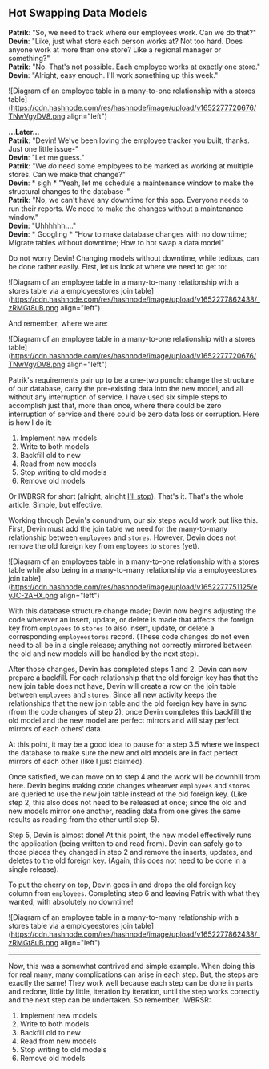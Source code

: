 ## Hot Swapping Data Models

**Patrik**: "So, we need to track where our employees work. Can we do that?"  
**Devin**: "Like, just what store each person works at? Not too hard. Does anyone work at more than one store? Like a regional manager or something?"  
**Patrik**: "No. That's not possible. Each employee works at exactly one store."  
**Devin**: "Alright, easy enough. I'll work something up this week."  

![Diagram of an employee table in a many-to-one relationship with a stores table](https://cdn.hashnode.com/res/hashnode/image/upload/v1652277720676/TNwVgyDV8.png align="left")

**...Later...**  
**Patrik**: "Devin! We've been loving the employee tracker you built, thanks. Just one little issue-"  
**Devin**: "Let me guess."  
**Patrik**: "We _do_ need some employees to be marked as working at multiple stores. Can we make that change?"  
**Devin**: * sigh * "Yeah, let me schedule a maintenance window to make the structural changes to the database-"  
**Patrik**: "No, we can't have any downtime for this app. Everyone needs to run their reports.  We need to make the changes without a maintenance window."  
**Devin**: "Uhhhhhh...."  
**Devin**: * Googling * "How to make database changes with no downtime; Migrate tables without downtime; How to hot swap a data model" 

Do not worry Devin! Changing models without downtime, while tedious, can be done rather easily. First, let us look at where we need to get to:

![Diagram of an employee table in a many-to-many relationship with a stores table via a employeestores join table](https://cdn.hashnode.com/res/hashnode/image/upload/v1652277862438/_zRMGt8uB.png align="left")

And remember, where we are:

![Diagram of an employee table in a many-to-one relationship with a stores table](https://cdn.hashnode.com/res/hashnode/image/upload/v1652277720676/TNwVgyDV8.png align="left")

Patrik's requirements pair up to be a one-two punch: change the structure of our database, carry the pre-existing data into the new model, and all without any interruption of service. I have used six simple steps to accomplish just that, more than once, where there could be zero interruption of service and there could be zero data loss or corruption. Here is how I do it:

1. Implement new models
2. Write to both models
3. Backfill old to new
4. Read from new models
5. Stop writing to old models
6. Remove old models

Or IWBRSR for short (alright, alright [I'll stop](https://www.kallmanation.com/stahp)). That's it. That's the whole article. Simple, but effective.

Working through Devin's conundrum, our six steps would work out like this. First, Devin must add the join table we need for the many-to-many relationship between `employees` and `stores`. However, Devin does not remove the old foreign key from `employees` to `stores` (yet).

![Diagram of an employees table in a many-to-one relationship with a stores table while also being in a many-to-many relationship via a employeestores join table](https://cdn.hashnode.com/res/hashnode/image/upload/v1652277751125/eyJC-2AHX.png align="left")

With this database structure change made; Devin now begins adjusting the code wherever an insert, update, or delete is made that affects the foreign key from `employees` to `stores` to also insert, update, or delete a corresponding `employeestores` record. (These code changes do not even need to all be in a single release; anything not correctly mirrored between the old and new models will be handled by the next step).

After those changes, Devin has completed steps 1 and 2. Devin can now prepare a backfill. For each relationship that the old foreign key has that the new join table does not have, Devin will create a row on the join table between `employees` and `stores`. Since all new activity keeps the relationships that the new join table and the old foreign key have in sync (from the code changes of step 2), once Devin completes this backfill the old model and the new model are perfect mirrors and will stay perfect mirrors of each others' data.

At this point, it may be a good idea to pause for a step 3.5 where we inspect the database to make sure the new and old models are in fact perfect mirrors of each other (like I just claimed).

Once satisfied, we can move on to step 4 and the work will be downhill from here. Devin begins making code changes wherever `employees` and `stores` are queried to use the new join table instead of the old foreign key. (Like step 2, this also does not need to be released at once; since the old and new models mirror one another, reading data from one gives the same results as reading from the other until step 5).

Step 5, Devin is almost done! At this point, the new model effectively runs the application (being written to and read from). Devin can safely go to those places they changed in step 2 and remove the inserts, updates, and deletes to the old foreign key. (Again, this does not need to be done in a single release).

To put the cherry on top, Devin goes in and drops the old foreign key column from `employees`. Completing step 6 and leaving Patrik with what they wanted, with absolutely no downtime!

![Diagram of an employee table in a many-to-many relationship with a stores table via a employeestores join table](https://cdn.hashnode.com/res/hashnode/image/upload/v1652277862438/_zRMGt8uB.png align="left")

---

Now, this was a somewhat contrived and simple example. When doing this for real many, many complications can arise in each step. But, the steps are exactly the same! They work well because each step can be done in parts and redone, little by little, iteration by iteration, until the step works correctly and the next step can be undertaken. So remember, IWBRSR:

1. Implement new models
2. Write to both models
3. Backfill old to new
4. Read from new models
5. Stop writing to old models
6. Remove old models